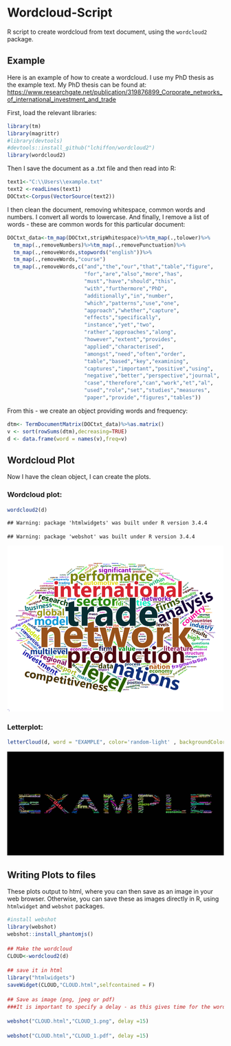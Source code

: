Wordcloud-Script
================

R script to create wordcloud from text document, using the `wordcloud2` package.

Example
-------

Here is an example of how to create a wordcloud. I use my PhD thesis as the example text. My PhD thesis can be found at: <https://www.researchgate.net/publication/319876899_Corporate_networks_of_international_investment_and_trade>

First, load the relevant libraries:

``` r
library(tm)
library(magrittr)
#library(devtools)
#devtools::install_github("lchiffon/wordcloud2")
library(wordcloud2)
```

Then I save the document as a .txt file and then read into R:

``` r
text1<-"C:\\Users\\example.txt"
text2 <-readLines(text1)
DOCtxt<-Corpus(VectorSource(text2))
```

I then clean the document, removing whitespace, common words and numbers. I convert all words to lowercase. And finally, I remove a list of words - these are common words for this particular document:

``` r
DOCtxt_data<-tm_map(DOCtxt,stripWhitespace)%>%tm_map(.,tolower)%>%
  tm_map(.,removeNumbers)%>%tm_map(.,removePunctuation)%>%
  tm_map(.,removeWords,stopwords("english"))%>%
  tm_map(.,removeWords,"course")
  tm_map(.,removeWords,c("and","the","our","that","table","figure",
                         "for","are","also","more","has",
                         "must","have","should","this",
                         "with","furthermore","PhD",
                         "additionally","in","number",
                         "which","patterns","use","one",
                         "approach","whether","capture",
                         "effects","specifically",
                         "instance","yet","two",
                         "rather","approaches","along",
                         "however","extent","provides",
                         "applied","characterised",
                         "amongst","need","often","order",
                         "table","based","key","examining",
                         "captures","important","positive","using",
                         "negative","better","perspective","journal",
                         "case","therefore","can","work","et","al",
                         "used","role","set","studies","measures",
                         "paper","provide","figures","tables"))
```

From this - we create an object providing words and frequency:

``` r
dtm<- TermDocumentMatrix(DOCtxt_data)%>%as.matrix()
v <- sort(rowSums(dtm),decreasing=TRUE)
d <- data.frame(word = names(v),freq=v)
```

Wordcloud Plot
--------------

Now I have the clean object, I can create the plots.

### Wordcloud plot:

``` r
wordcloud2(d)
```

    ## Warning: package 'htmlwidgets' was built under R version 3.4.4

    ## Warning: package 'webshot' was built under R version 3.4.4

![](README_files/figure-markdown_github/WC-1.png)

### Letterplot:

``` r
letterCloud(d, word = "EXAMPLE", color='random-light' , backgroundColor="black")
```

![](README_files/figure-markdown_github/WL-1.png)

Writing Plots to files
----------------------

These plots output to html, where you can then save as an image in your web browser. Otherwise, you can save these as images directly in R, using `htmlwidget` and `webshot` packages.

``` r
#install webshot
library(webshot)
webshot::install_phantomjs()

## Make the wordcloud
CLOUD<-wordcloud2(d)

## save it in html
library("htmlwidgets")
saveWidget(CLOUD,"CLOUD.html",selfcontained = F)

## Save as image (png, jpeg or pdf)
###It is important to specify a delay - as this gives time for the wordcloud to load fully in html

webshot("CLOUD.html","CLOUD_1.png", delay =15)

webshot("CLOUD.html","CLOUD_1.pdf", delay =15)
```
